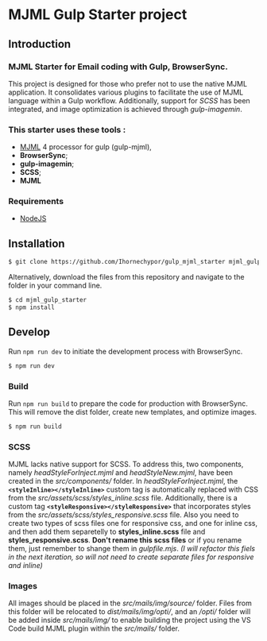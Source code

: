 # MJML Gulp Starter project

## Introduction

### MJML Starter for Email coding with Gulp, BrowserSync.
This project is designed for those who prefer not to use the native MJML application. It consolidates various plugins to facilitate the use of MJML language within a Gulp workflow. Additionally, support for *SCSS* has been integrated, and image optimization is achieved through *gulp-imagemin*.


### This starter uses these tools :
- [MJML](https://mjml.io/) 4 processor for gulp (gulp-mjml),
- **BrowserSync**;
- **gulp-imagemin**;
- **SCSS**;
- **MJML**


### Requirements
- [NodeJS](https://nodejs.org/en/)



## Installation

```bash
$ git clone https://github.com/Ihornechypor/gulp_mjml_starter mjml_gulp_starter
```

Alternatively, download the files from this repository and navigate to the folder in your command line.

```bash
$ cd mjml_gulp_starter
$ npm install
```

## Develop
Run `npm run dev` to initiate the development process with BrowserSync.
```bash
$ npm run dev
```

### Build
Run `npm run build` to prepare the code for production with BrowserSync. This will remove the dist folder, create new templates, and optimize images.
```bash
$ npm run build
```

### SCSS 
MJML lacks native support for SCSS. To address this, two components, namely *headStyleForInject.mjml* and *headStyleNew.mjml*, have been created in the *src/components/* folder. In *headStyleForInject.mjml*, the **`<styleInline></styleInline>`** custom tag is automatically replaced with CSS from the *src/assets/scss/styles_inline.scss* file. Additionally, there is a custom tag **`<styleResponsive></styleResponsive>`** that incorporates styles from the *src/assets/scss/styles_responsive.scss* file.
Also you need to create two types of scss files one for responsive css, and one for inline css, and then add them separetelly to **styles_inline.scss** file and **styles_responsive.scss**. 
**Don't rename this scss files** or if you rename them, just remember to shange them in *gulpfile.mjs*.
*(I will refactor this fiels  in the next iteration, so will not need to create separate files for responsive and inline)*


### Images
All images should be placed in the *src/mails/img/source/* folder. Files from this folder will be relocated to *dist/mails/img/opti/*, and an */opti/* folder will be added inside *src/mails/img/* to enable building the project using the VS Code build MJML plugin within the *src/mails/* folder.